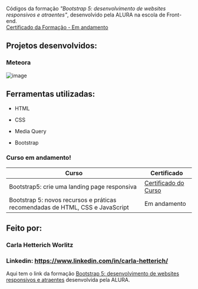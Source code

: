 Códigos da formação *"Bootstrap 5: desenvolvimento de websites responsivos e atraentes"*,  desenvolvido pela ALURA na escola de Front-end. 
<br>
[Certificado da Formação - Em andamento]()
<br>

<h2> Projetos desenvolvidos: </h2>

<h3>Meteora</h3>

![image](https://github.com/cahetterich/bootstrap5/assets/148469247/8f0df449-e0b9-4da8-97be-1150d9e1e1bd)

## Ferramentas utilizadas:

* HTML

* CSS

* Media Query

* Bootstrap


<h3>Curso em andamento!</h3>

| Curso | Certificado |
| ------ | ------ |
| Bootstrap5: crie uma landing page responsiva | [Certificado do Curso](https://cursos.alura.com.br/certificate/f4e5aa7b-cec1-41ae-a871-86327ed52689?lang) |
| Bootstrap 5: novos recursos e práticas recomendadas de HTML, CSS e JavaScript | Em andamento |

## Feito por:

### Carla Hetterich Worlitz

### Linkedin: https://www.linkedin.com/in/carla-hetterich/

Aqui tem o link da formação [Bootstrap 5: desenvolvimento de websites responsivos e atraentes](https://cursos.alura.com.br/formacao-bootstrap-5-websites-responsivos-atraentes) desenvolvida pela ALURA.

